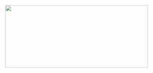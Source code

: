 
<img src="https://github.com/user-attachments/assets/f177c4a8-42bd-4298-b1e3-e2370c329691"   width="95%" height="200">



